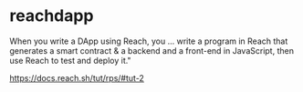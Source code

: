 # reachdapp

When you write a DApp using Reach, you ... write a program in Reach that generates a smart contract & a backend and a front-end in JavaScript, then use Reach to test and deploy it."

https://docs.reach.sh/tut/rps/#tut-2


